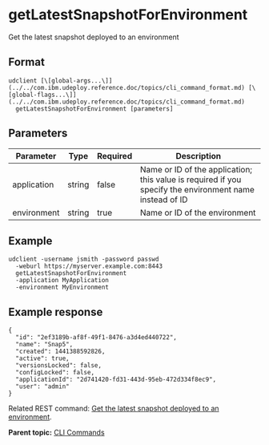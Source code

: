 # getLatestSnapshotForEnvironment

Get the latest snapshot deployed to an environment

## Format

```
udclient [\[global-args...\]](../../com.ibm.udeploy.reference.doc/topics/cli_command_format.md) [\[global-flags...\]](../../com.ibm.udeploy.reference.doc/topics/cli_command_format.md)
  getLatestSnapshotForEnvironment [parameters]
```

## Parameters

|Parameter|Type|Required|Description|
|---------|----|--------|-----------|
|application|string|false|Name or ID of the application; this value is required if you specify the environment name instead of ID|
|environment|string|true|Name or ID of the environment|

## Example

```
udclient -username jsmith -password passwd 
  -weburl https://myserver.example.com:8443
  getLatestSnapshotForEnvironment
  -application MyApplication
  -environment MyEnvironment
```

## Example response

```
{
  "id": "2ef3189b-af8f-49f1-8476-a3d4ed440722",
  "name": "Snap5",
  "created": 1441388592826,
  "active": true,
  "versionsLocked": false,
  "configLocked": false,
  "applicationId": "2d741420-fd31-443d-95eb-472d334f8ec9",
  "user": "admin"
}

```

Related REST command: [Get the latest snapshot deployed to an environment](rest_cli_env_snapshot_get.md).

**Parent topic:** [CLI Commands](../../com.ibm.udeploy.reference.doc/topics/cli_commands.md)

